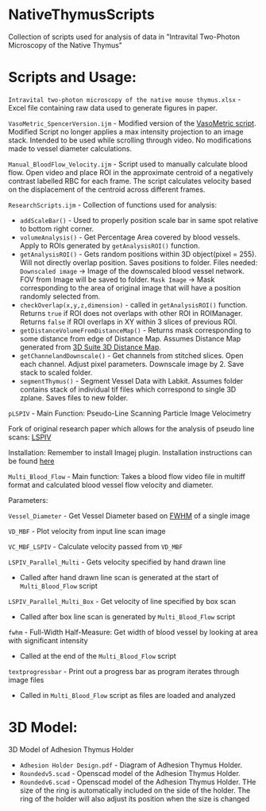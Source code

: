 # NativeThymusScripts
Collection of scripts used for analysis of data in "Intravital Two-Photon Microscopy of the Native Thymus"

# Scripts and Usage:
`Intravital two-photon microscopy of the native mouse thymus.xlsx` - Excel file containing raw data used to generate figures in paper.

`VasoMetric_SpencerVersion.ijm` - Modified version of the [VasoMetric script](https://github.com/mcdowellkonnor/ResearchMacros). Modified Script no longer applies a max intensity projection to an image stack. Intended to be used while scrolling through video. No modifications made to vessel diameter calculations. 

`Manual_BloodFlow_Velocity.ijm` - Script used to manually calculate blood flow. Open video and place ROI in the approximate centroid of a negatively contrast labelled RBC for each frame. The script calculates velocity based on the displacement of the centroid across different frames. 

`ResearchScripts.ijm` - Collection of functions used for analysis:

- `addScaleBar()` - Used to properly position scale bar in same spot relative to bottom right corner.
- `volumeAnalysis()` - Get Percentage Area covered by blood vessels. Apply to ROIs generated by `getAnalysisROI()` function.
- `getAnalysisROI()` - Gets random positions within 3D object(pixel = 255). Will not directly overlap position. Saves positions to folder. Files needed: `Downscaled image` -> Image of the downscaled blood vessel network. FOV from Image will be saved to folder. `Mask Image` -> Mask corresponding to the area of original image that will have a position randomly selected from.
- `checkOverlap(x,y,z,dimension)` - called in `getAnalysisROI()` function. Returns `true` if ROI does not overlaps with other ROI in ROIManager. Returns `false` if ROI overlaps in XY within 3 slices of previous ROI.
- `getDistanceVolumeFromDistanceMap()` - Returns mask corresponding to some distance from edge of Distance Map. Assumes Distance Map generated from [3D Suite 3D Distance Map](https://mcib3d.frama.io/3d-suite-imagej/plugins/Binary/3D-Distance-Map-EVF/).
- `getChannelandDownscale()` - Get channels from stitched slices. Open each channel. Adjust pixel parameters. Downscale image by 2. Save stack to scaled folder.
- `segmentThymus()` - Segment Vessel Data with Labkit. Assumes folder contains stack of individual tif files which correspond to single 3D zplane. Saves files to new folder.


`pLSPIV` - Main Function: Pseudo-Line Scanning Particle Image Velocimetry  

Fork of original research paper which allows for the analysis of pseudo line scans: [LSPIV](https://journals.plos.org/plosone/article?id=10.1371/journal.pone.0038590)  

Installation: Remember to install Imagej plugin. Installation instructions can be found [here](https://www.mathworks.com/matlabcentral/fileexchange/47545-mij-running-imagej-and-fiji-within-matlab)  

`Multi_Blood_Flow` - Main function: Takes a blood flow video file in multiff format and calculated blood vessel flow velocity and diameter.  

Parameters:  

`Vessel_Diameter` - Get Vessel Diameter based on [FWHM](https://www.mathworks.com/matlabcentral/fileexchange/10590-fwhm) of a single image   


`VD_MBF` - Plot velocity from input line scan image

`VC_MBF_LSPIV` - Calculate velocity passed from `VD_MBF`  


`LSPIV_Parallel_Multi` - Gets velocity specified by hand drawn line 
- Called after hand drawn line scan is generated at the start of `Multi_Blood_Flow` script
  
`LSPIV_Parallel_Multi_Box` - Get velocity of line specified by box scan
- Called after box line scan is generated by `Multi_Blood_Flow` script
  
`fwhm` - Full-Width Half-Measure: Get width of blood vessel by looking at area with significant intensity
- Called at the end of the `Multi_Blood_Flow` script
  
`textprogressbar` - Print out a progress bar as program iterates through image files
- Called in `Multi_Blood_Flow` script as files are loaded and analyzed 


# 3D Model:
3D Model of Adhesion Thymus Holder
- `Adhesion Holder Design.pdf` - Diagram of Adhesion Thymus Holder.
- `Roundedv5.scad` - Openscad model of the Adhesion Thymus Holder.
- `Roundedv6.scad` - Openscad model of the Adhesion Thymus Holder. THe size of the ring is automatically included on the side of the holder. The ring of the holder will also adjust its position when the size is changed
